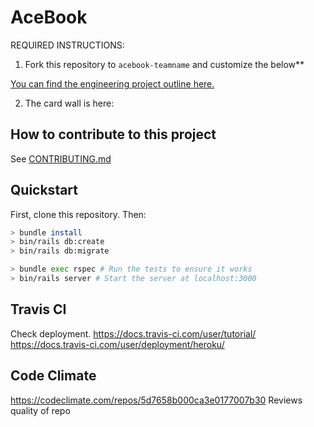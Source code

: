 # AceBook

REQUIRED INSTRUCTIONS:

1. Fork this repository to `acebook-teamname` and customize
the below**

[You can find the engineering project outline here.](https://github.com/makersacademy/course/tree/master/engineering_projects/rails)

2. The card wall is here: <please update>

## How to contribute to this project
See [CONTRIBUTING.md](CONTRIBUTING.md)

## Quickstart

First, clone this repository. Then:

```bash
> bundle install
> bin/rails db:create
> bin/rails db:migrate

> bundle exec rspec # Run the tests to ensure it works
> bin/rails server # Start the server at localhost:3000
```


## Travis CI
Check deployment.
https://docs.travis-ci.com/user/tutorial/
https://docs.travis-ci.com/user/deployment/heroku/


## Code Climate
https://codeclimate.com/repos/5d7658b000ca3e0177007b30
Reviews quality of repo
